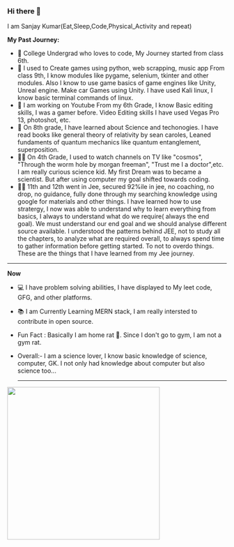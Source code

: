 ### Hi there 👋

I am Sanjay Kumar(Eat,Sleep,Code,Physical_Activity and repeat)

**My Past Journey:**
- 🚀 College Undergrad who loves to code, My Journey started from class 6th.
- 🐍 I used to Create games using python, web scrapping, music app From class 9th, I know modules like pygame, selenium, tkinter and other modules. Also I know to use game basics of game engines like Unity, Unreal engine. Make car Games using Unity. I have used Kali linux, I know basic terminal commands of linux.
- 🎇 I am working on Youtube From my 6th Grade, I know Basic editing skills, I was a gamer before. Video Editing skills I have used Vegas Pro 13, photoshot, etc.
- 📖 On 8th grade, I have learned about Science and techonogies. I have read books like general theory of relativity by sean caroles, Leaned fundaments of quantum mechanics like quantum entanglement, superposition.
- 🧑‍🏫 On 4th Grade, I used to watch channels on TV like "cosmos", "Through the worm hole by morgan freeman", "Trust me I a doctor",etc. I am really curious science kid. My first Dream was to became a scientist. But after using computer my goal shifted towards coding.
- 🙇🏻 11th and 12th went in Jee, secured 92%ile in jee, no coaching, no drop, no guidance, fully done through my searching knowledge using google for materials and other things. I have learned how to use stratergy, I now was able to understand why to learn everything from basics, I always to understand what do we require( always the end goal). We must understand our end goal and we should analyse different source available. I understood the patterns behind JEE, not to study all the chapters, to analyze what are required overall, to always spend time to gather information before getting started. To not to overdo things. These are the things that I have learned from my Jee journey.
  
---
**Now**
  
- 💻 I have problem solving abilities, I have displayed to My leet code, GFG, and other platforms.
- 📚 I am Currently Learning MERN stack, I am really intersted to contribute in open source.
- Fun Fact : Basically I am home rat 🐀. Since I don't go to gym, I am not a gym rat.
- Overall:- I am a science lover, I know basic knowledge of science, computer, GK. I not only had knowledge about computer but also science too...

  ---
<p>
  <img src="https://api.vaunt.dev/v1/github/entities/05sanjaykumar/achievements?format=svg&limit=3" width="350" />
</p>

